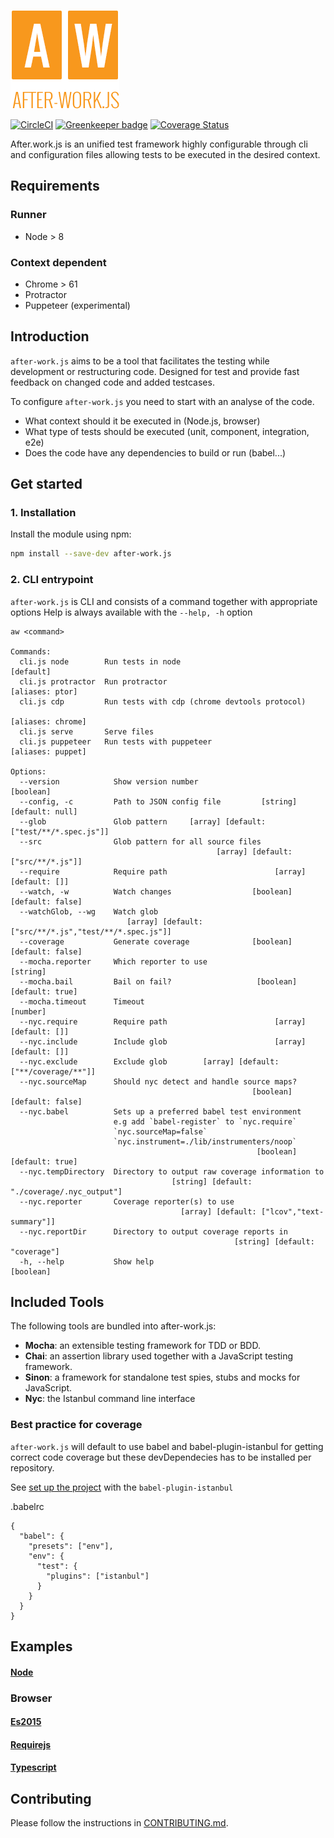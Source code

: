![after-work.js](aw.png)

[![CircleCI](https://circleci.com/gh/qlik-oss/after-work.js.svg?style=shield)](https://circleci.com/gh/qlik-oss/after-work.js)
[![Greenkeeper badge](https://badges.greenkeeper.io/qlik-oss/after-work.js.svg)](https://greenkeeper.io/)
[![Coverage Status](https://img.shields.io/coveralls/qlik-oss/after-work.js/master.svg)](https://coveralls.io/github/qlik-oss/after-work.js)

After.work.js is an unified test framework highly configurable through cli and configuration files allowing tests to be executed in the desired context.

## Requirements
### Runner
* Node > 8
### Context dependent
* Chrome > 61
* Protractor
* Puppeteer (experimental)

## Introduction
`after-work.js` aims to be a tool that facilitates the testing while development or restructuring code.
Designed for test and provide fast feedback on changed code and added testcases.

To configure `after-work.js` you need to start with an analyse of the code.
* What context should it be executed in (Node.js, browser)
* What type of tests should be executed (unit, component, integration, e2e)
* Does the code have any dependencies to build or run (babel...)

## Get started

### 1. Installation
Install the module using npm:
```sh
npm install --save-dev after-work.js
```

### 2. CLI entrypoint
`after-work.js` is CLI and consists of a command together with appropriate options
Help is always available with the `--help, -h` option
```
aw <command>

Commands:
  cli.js node        Run tests in node                                 [default]
  cli.js protractor  Run protractor                              [aliases: ptor]
  cli.js cdp         Run tests with cdp (chrome devtools protocol)
                                                               [aliases: chrome]
  cli.js serve       Serve files
  cli.js puppeteer   Run tests with puppeteer                  [aliases: puppet]

Options:
  --version            Show version number                             [boolean]
  --config, -c         Path to JSON config file         [string] [default: null]
  --glob               Glob pattern     [array] [default: ["test/**/*.spec.js"]]
  --src                Glob pattern for all source files
                                              [array] [default: ["src/**/*.js"]]
  --require            Require path                        [array] [default: []]
  --watch, -w          Watch changes                  [boolean] [default: false]
  --watchGlob, --wg    Watch glob
                          [array] [default: ["src/**/*.js","test/**/*.spec.js"]]
  --coverage           Generate coverage              [boolean] [default: false]
  --mocha.reporter     Which reporter to use                            [string]
  --mocha.bail         Bail on fail?                   [boolean] [default: true]
  --mocha.timeout      Timeout                                          [number]
  --nyc.require        Require path                        [array] [default: []]
  --nyc.include        Include glob                        [array] [default: []]
  --nyc.exclude        Exclude glob        [array] [default: ["**/coverage/**"]]
  --nyc.sourceMap      Should nyc detect and handle source maps?
                                                      [boolean] [default: false]
  --nyc.babel          Sets up a preferred babel test environment
                       e.g add `babel-register` to `nyc.require`
                       `nyc.sourceMap=false`
                       `nyc.instrument=./lib/instrumenters/noop`
                                                       [boolean] [default: true]
  --nyc.tempDirectory  Directory to output raw coverage information to
                                    [string] [default: "./coverage/.nyc_output"]
  --nyc.reporter       Coverage reporter(s) to use
                                      [array] [default: ["lcov","text-summary"]]
  --nyc.reportDir      Directory to output coverage reports in
                                                  [string] [default: "coverage"]
  -h, --help           Show help                                       [boolean]
```

## Included Tools
The following tools are bundled into after-work.js:
* **Mocha**: an extensible testing framework for TDD or BDD.
* **Chai**: an assertion library used together with a JavaScript testing framework.
* **Sinon**: a framework for standalone test spies, stubs and mocks for JavaScript.
* **Nyc**: the Istanbul command line interface

### Best practice for coverage
`after-work.js` will default to use babel and babel-plugin-istanbul for getting correct code coverage but these devDependecies has to be installed per repository. 

See [set up the project](https://github.com/istanbuljs/nyc#use-with-babel-plugin-istanbul-for-babel-support) with the `babel-plugin-istanbul`

.babelrc
```
{
  "babel": {
    "presets": ["env"],
    "env": {
      "test": {
        "plugins": ["istanbul"]
      }
    }
  }
}
```

## Examples
#### [Node](./examples/node/README.md)
### Browser
#### [Es2015](./examples/es2015/README.md)
#### [Requirejs](./examples/requirejs/README.md)
#### [Typescript](./examples/typescript/README.md)

## Contributing

Please follow the instructions in [CONTRIBUTING.md](.github/CONTRIBUTING.md).
